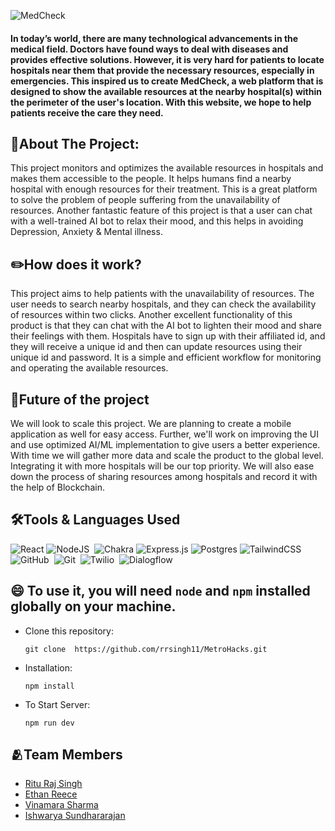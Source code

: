 ![MedCheck](https://user-images.githubusercontent.com/86000208/202909595-a6b896b1-6516-4e6d-b990-7ba430c0c763.png)

#### In today’s world, there are many technological advancements in the medical field. Doctors have found ways to deal with diseases and provides effective solutions. However, it is very hard for patients to locate hospitals near them that provide the necessary resources, especially in emergencies. This inspired us to create MedCheck, a web platform that is designed to show the available resources at the nearby hospital(s) within the perimeter of the user's location. With this website, we hope to help patients receive the care they need.

## 🏥About The Project:
This project monitors and optimizes the available resources in hospitals and makes them accessible to the people. It helps humans find a nearby hospital with enough resources for their treatment. This is a great platform to solve the problem of people suffering from the unavailability of resources.
Another fantastic feature of this project is that a user can chat with a well-trained AI bot to relax their mood, and this helps in avoiding Depression, Anxiety & Mental illness.

## ✏️How does it work?
This project aims to help patients with the unavailability of resources. The user needs to search nearby hospitals, and they can check the availability of resources within two clicks. Another excellent functionality of this product is that they can chat with the AI bot to lighten their mood and share their feelings with them.
Hospitals have to sign up with their affiliated id, and they will receive a unique id and then can update resources using their unique id and password. It is a simple and efficient workflow for monitoring and operating the available resources.


## 🔭Future of the project
We will look to scale this project. We are planning to create a mobile application as well for easy access. Further, we'll work on improving the UI and use optimized AI/ML implementation to give users a better experience. With time we will gather more data and scale the product to the global level. Integrating it with more hospitals will be our top priority.
We will also ease down the process of sharing resources among hospitals and record it with the help of Blockchain.


## 🛠️Tools & Languages Used
![React](https://img.shields.io/badge/react-%2320232a.svg?style=for-the-badge&logo=react&logoColor=%2361DAFB)
![NodeJS](https://img.shields.io/badge/node.js-6DA55F?style=for-the-badge&logo=node.js&logoColor=white)&nbsp;
![Chakra](https://img.shields.io/badge/chakra-%234ED1C5.svg?style=for-the-badge&logo=chakraui&logoColor=white)
![Express.js](https://img.shields.io/badge/express.js-%23404d59.svg?style=for-the-badge&logo=express&logoColor=%2361DAFB)
![Postgres](https://img.shields.io/badge/postgres-%23316192.svg?style=for-the-badge&logo=postgresql&logoColor=white)
![TailwindCSS](https://img.shields.io/badge/tailwindcss-%2338B2AC.svg?style=for-the-badge&logo=tailwind-css&logoColor=white)
![GitHub](https://img.shields.io/badge/github-%23121011.svg?style=for-the-badge&logo=github&logoColor=white)&nbsp;
![Git](https://img.shields.io/badge/git-%23F05033.svg?style=for-the-badge&logo=git&logoColor=white)&nbsp;
![Twilio](https://img.shields.io/badge/Twilio-F22F46?style=for-the-badge&logo=Twilio&logoColor=white)&nbsp;
![Dialogflow](https://img.shields.io/badge/dialogflow-FF9800?style=for-the-badge&logo=dialogflow&logoColor=white)

## 😄 To use it, you will need `node` and `npm` installed globally on your machine.  

- Clone this repository:

    `git clone  https://github.com/rrsingh11/MetroHacks.git `

- Installation:

    `npm install`   

 - To Start Server:
 
    `npm run dev`


## 🫂Team Members
- [Ritu Raj Singh](https://github.com/rrsingh11)
- [Ethan Reece](https://github.com/sudoer777)
- [Vinamara Sharma](https://github.com/vnmrsharma)
- [Ishwarya Sundhararajan](https://github.com/iSundhararajan)

